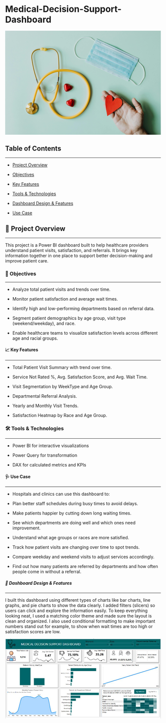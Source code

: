 # Medical-Decision-Support-Dashboard

![Medical Image](https://github.com/Konstanlytics/Medical-Decision-Support-Dashboard/blob/main/pexels-karolina-grabowska-4386466.jpg)

## Table of Contents
---

- [Project Overview](#-project-overview)

- [Objectives](#-objectives)

- [Key Features](#-key-feautures)

- [Tools & Technologies](#-tools-&-technology)

- [Dashboard Design & Features](#-dashboard-design-&-feautures)

- [Use Case](#-use-case)




## 📌 Project Overview
---

This project is a Power BI dashboard built to help healthcare providers understand patient visits, satisfaction, and referrals. It brings key information together in one place to support better decision-making and improve patient care.




### 🎯 Objectives
---
- Analyze total patient visits and trends over time.

- Monitor patient satisfaction and average wait times.

- Identify high and low-performing departments based on referral data.

- Segment patient demographics by age group, visit type (weekend/weekday), and race.

- Enable healthcare teams to visualize satisfaction levels across different age and racial groups.
  

#### 📈 Key Features
---
- Total Patient Visit Summary with trend over time.

- Service Not Rated %, Avg. Satisfaction Score, and Avg. Wait Time.

- Visit Segmentation by WeekType and Age Group.

- Departmental Referral Analysis.

- Yearly and Monthly Visit Trends.

- Satisfaction Heatmap by Race and Age Group.

### 🛠 Tools & Technologies
---

- Power BI for interactive visualizations
  
- Power Query for transformation

- DAX for calculated metrics and KPIs


#### 🩺 Use Case
---

- Hospitals and clinics can use this dashboard to:

- Plan better staff schedules during busy times to avoid delays.

- Make patients happier by cutting down long waiting times.

- See which departments are doing well and which ones need improvement.

- Understand what age groups or races are more satisfied.

- Track how patient visits are changing over time to spot trends.

- Compare weekday and weekend visits to adjust services accordingly.

- Find out how many patients are referred by departments and how often people come in without a referral.

  

##### 🎨 Dashboard Design & Features
---

I built this dashboard using different types of charts like bar charts, line graphs, and pie charts to show the data clearly. I added filters (slicers) so users can click and explore the information easily. To keep everything looking neat, I used a matching color theme and made sure the layout is clean and organized. I also used conditional formatting to make important numbers stand out for example, to show when wait times are too high or satisfaction scores are low.

![Medical](https://github.com/Konstanlytics/Medical-Decision-Support-Dashboard/blob/main/Medical.JPG)



